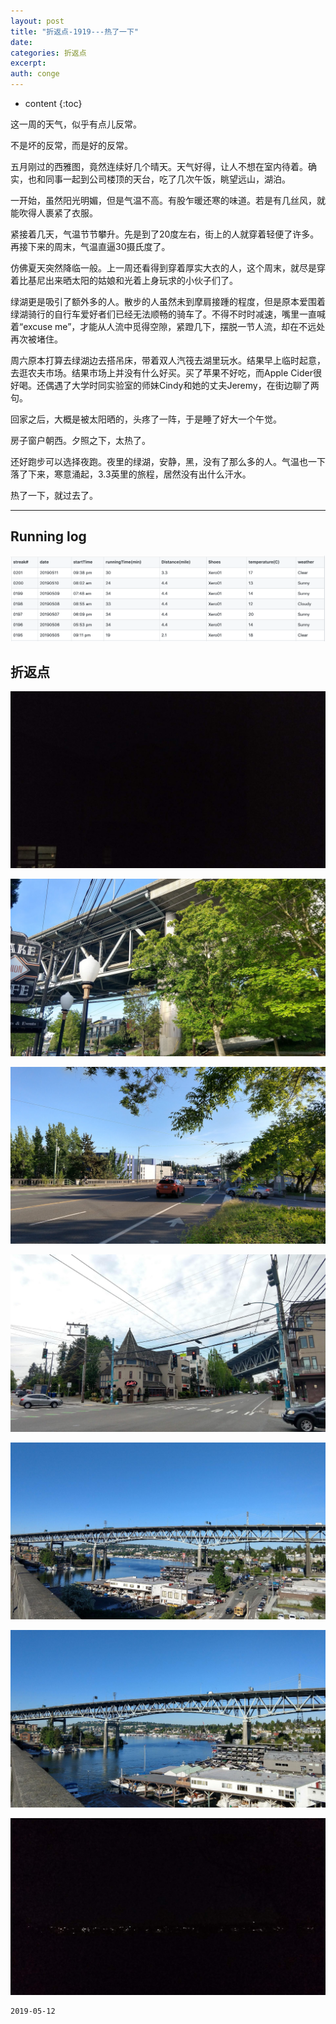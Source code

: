 ```yaml
---
layout: post
title: "折返点-1919---热了一下"
date:
categories: 折返点
excerpt:
auth: conge
---
```

* content
{:toc}

这一周的天气，似乎有点儿反常。

不是坏的反常，而是好的反常。

五月刚过的西雅图，竟然连续好几个晴天。天气好得，让人不想在室内待着。确实，也和同事一起到公司楼顶的天台，吃了几次午饭，眺望远山，湖泊。

一开始，虽然阳光明媚，但是气温不高。有股乍暖还寒的味道。若是有几丝风，就能吹得人裹紧了衣服。

紧接着几天，气温节节攀升。先是到了20度左右，街上的人就穿着轻便了许多。再接下来的周末，气温直逼30摄氏度了。

仿佛夏天突然降临一般。上一周还看得到穿着厚实大衣的人，这个周末，就尽是穿着比基尼出来晒太阳的姑娘和光着上身玩求的小伙子们了。

绿湖更是吸引了额外多的人。散步的人虽然未到摩肩接踵的程度，但是原本爱围着绿湖骑行的自行车爱好者们已经无法顺畅的骑车了。不得不时时减速，嘴里一直喊着“excuse me”，才能从人流中觅得空隙，紧蹬几下，摆脱一节人流，却在不远处再次被堵住。

周六原本打算去绿湖边去搭吊床，带着双人汽筏去湖里玩水。结果早上临时起意，去逛农夫市场。结果市场上并没有什么好买。买了苹果不好吃，而Apple Cider很好喝。还偶遇了大学时同实验室的师妹Cindy和她的丈夫Jeremy，在街边聊了两句。

回家之后，大概是被太阳晒的，头疼了一阵，于是睡了好大一个午觉。

房子窗户朝西。夕照之下，太热了。

还好跑步可以选择夜跑。夜里的绿湖，安静，黑，没有了那么多的人。气温也一下落了下来，寒意涌起，3.3英里的旅程，居然没有出什么汗水。

热了一下，就过去了。

--------
## Running log
![Running log, week 19 2019](/assets/images/折返点/118382-b8a28aee543037c5.png)

## 折返点
![20190505.jpg](/assets/images/折返点/118382-bef1cc657dfa026c.jpg)

![20190506.jpg](/assets/images/折返点/118382-772e08985c134f66.jpg)

![20190507.jpg](/assets/images/折返点/118382-df424683fde8cca4.jpg)

![20190508.jpg](/assets/images/折返点/118382-f731df936b310d1e.jpg)

![20190509.jpg](/assets/images/折返点/118382-68dea407d86f2042.jpg)

![20190510.jpg](/assets/images/折返点/118382-88ef7f92d9156b38.jpg)

![20190511.jpg](/assets/images/折返点/118382-37e038a55ba091a4.jpg)


```
2019-05-12
```
